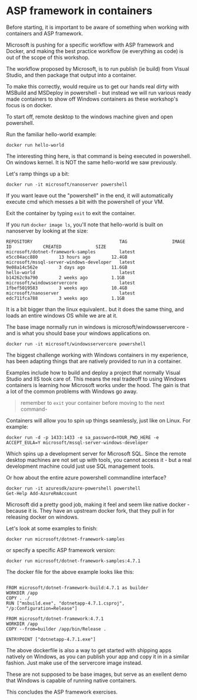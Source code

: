 # ASP framework in containers

Before starting, it is important to be aware of something when working with containers and ASP framework. 

Microsoft is pushing for a specific workflow with ASP framework and Docker, and making the best practice workflow (ie everything as code) is out of the scope of this workshop. 

The workflow proposed by Microsoft, is to run publish (ie build) from Visual Studio, and then package that output into a container. 

To make this correctly, would require us to get our hands real dirty with MSBuild and MSDeploy in powershell - but instead we will run various ready made containers to show off Windows containers as these workshop's focus is on docker. 

To start off, remote desktop to the windows machine given and open powershell. 

Run the familiar hello-world example: 

```
docker run hello-world
```

The interesting thing here, is that command is being executed in powershell. On windows kernel. It is NOT the same hello-world we saw previously. 

Let's ramp things up a bit: 

```
docker run -it microsoft/nanoserver powershell
```

If you want leave out the "powershell" in the end, it will automatically execute cmd which messes a bit with the powershell of your VM.

Exit the container by typing `exit` to exit the container.

If you run `docker image ls`, you'll note that hello-world is built on nanoserver by looking at the size:

```
REPOSITORY                                 TAG                 IMAGE ID            CREATED             SIZE
microsoft/dotnet-framework-samples         latest              e5cc04acc880        13 hours ago        12.4GB
microsoft/mssql-server-windows-developer   latest              9e08a14c562e        3 days ago          11.6GB
hello-world                                latest              b14262c9a790        2 weeks ago         1.1GB
microsoft/windowsservercore                latest              1fbef5019583        3 weeks ago         10.4GB
microsoft/nanoserver                       latest              edc711fca788        3 weeks ago         1.1GB
```

It is a bit bigger than the linux equivalent.. but it does the same thing, and loads an entire windows OS while we are at it. 

The base image normally run in windows is microsoft/windowsservercore - and is what you should base your windows applications on. 

```
docker run -it microsoft/windowsservercore powershell
```

The biggest challenge working with Windows containers in my experience, has been adapting things that are natively provided to run in a container. 

Examples include how to build and deploy a project that normally Visual Studio and IIS took care of. This means the real tradeoff to using Windows containers is learning how Microsoft works under the hood. The gain is that a lot of the common problems with Windows go away. 

> remember to `exit` your container before moving to the next command-

Containers will allow you to spin up things seamlessly, just like on Linux. For example: 

```
docker run -d -p 1433:1433 -e sa_password=YOUR_PWD_HERE -e ACCEPT_EULA=Y microsoft/mssql-server-windows-developer
```

Which spins up a development server for Microsoft SQL. Since the remote desktop machines are not set up with tools, you cannot access it - but a real development machine could just use SQL management tools.

Or how about the entire azure powershell commandline interface?


```
docker run -it azuresdk/azure-powershell powershell
Get-Help Add-AzureRmAccount
```

Microsoft did a pretty good job, making it feel and seem like native docker - because it is. They have an upstream docker fork, that they pull in for releasing docker on windows. 


Let's look at some examples to finish: 
```
docker run microsoft/dotnet-framework-samples
```

or specify a specific ASP framework version:

```
docker run microsoft/dotnet-framework-samples:4.7.1
```
The docker file for the above example looks like this: 

```

FROM microsoft/dotnet-framework-build:4.7.1 as builder
WORKDIR /app
COPY . ./
RUN ["msbuild.exe", "dotnetapp-4.7.1.csproj", "/p:Configuration=Release"]

FROM microsoft/dotnet-framework:4.7.1
WORKDIR /app
COPY --from=builder /app/bin/Release .

ENTRYPOINT ["dotnetapp-4.7.1.exe"]
```

The above dockerfile is also a way to get started with shipping apps natively on Windows, as you can publish your app and copy it in in a similar fashion. Just make use of the servercore image instead.

These are not supposed to be base images, but serve as an exellent demo that Windows is capable of running native containers.

This concludes the ASP framework exercises.

